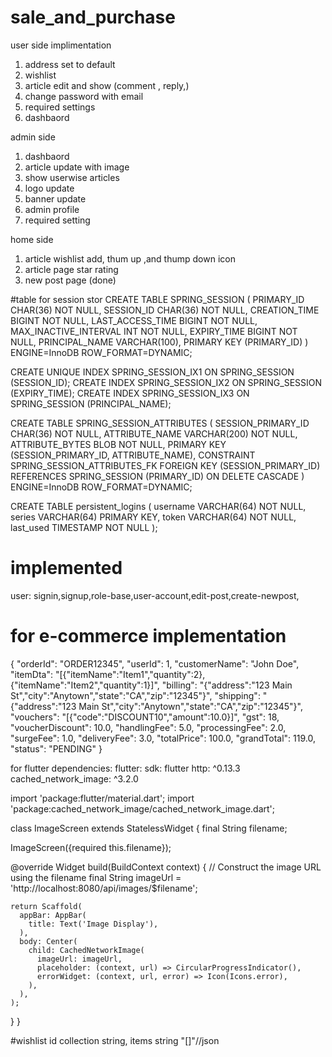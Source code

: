 # sale_and_purchase

user side implimentation
1. address set to default 
2. wishlist 
3. article edit and show (comment , reply,)
4. change password with email 
5. required settings 
6. dashbaord 

admin side 
1. dashbaord 
2. article update with image
3. show userwise articles
4. logo update
5. banner update
6. admin profile
7. required setting 

home side
1. article wishlist add, thum up ,and thump down icon 
2. article page star rating 
3.  new post page (done)

#table for session stor
CREATE TABLE SPRING_SESSION (
    PRIMARY_ID CHAR(36) NOT NULL,
    SESSION_ID CHAR(36) NOT NULL,
    CREATION_TIME BIGINT NOT NULL,
    LAST_ACCESS_TIME BIGINT NOT NULL,
    MAX_INACTIVE_INTERVAL INT NOT NULL,
    EXPIRY_TIME BIGINT NOT NULL,
    PRINCIPAL_NAME VARCHAR(100),
    PRIMARY KEY (PRIMARY_ID)
) ENGINE=InnoDB ROW_FORMAT=DYNAMIC;

CREATE UNIQUE INDEX SPRING_SESSION_IX1 ON SPRING_SESSION (SESSION_ID);
CREATE INDEX SPRING_SESSION_IX2 ON SPRING_SESSION (EXPIRY_TIME);
CREATE INDEX SPRING_SESSION_IX3 ON SPRING_SESSION (PRINCIPAL_NAME);

CREATE TABLE SPRING_SESSION_ATTRIBUTES (
    SESSION_PRIMARY_ID CHAR(36) NOT NULL,
    ATTRIBUTE_NAME VARCHAR(200) NOT NULL,
    ATTRIBUTE_BYTES BLOB NOT NULL,
    PRIMARY KEY (SESSION_PRIMARY_ID, ATTRIBUTE_NAME),
    CONSTRAINT SPRING_SESSION_ATTRIBUTES_FK FOREIGN KEY (SESSION_PRIMARY_ID) REFERENCES SPRING_SESSION (PRIMARY_ID) ON DELETE CASCADE
) ENGINE=InnoDB ROW_FORMAT=DYNAMIC;

CREATE TABLE persistent_logins (
    username VARCHAR(64) NOT NULL,
    series VARCHAR(64) PRIMARY KEY,
    token VARCHAR(64) NOT NULL,
    last_used TIMESTAMP NOT NULL
);
 
# implemented 
user: signin,signup,role-base,user-account,edit-post,create-newpost,









# for e-commerce implementation


{
    "orderId": "ORDER12345",
    "userId": 1,
    "customerName": "John Doe",
    "itemDta": "[{\"itemName\":\"Item1\",\"quantity\":2},{\"itemName\":\"Item2\",\"quantity\":1}]",
    "billing": "{\"address\":\"123 Main St\",\"city\":\"Anytown\",\"state\":\"CA\",\"zip\":\"12345\"}",
    "shipping": "{\"address\":\"123 Main St\",\"city\":\"Anytown\",\"state\":\"CA\",\"zip\":\"12345\"}",
    "vouchers": "[{\"code\":\"DISCOUNT10\",\"amount\":10.0}]",
    "gst": 18,
    "voucherDiscount": 10.0,
    "handlingFee": 5.0,
    "processingFee": 2.0,
    "surgeFee": 1.0,
    "deliveryFee": 3.0,
    "totalPrice": 100.0,
    "grandTotal": 119.0,
    "status": "PENDING"
}


for flutter 
dependencies:
  flutter:
    sdk: flutter
  http: ^0.13.3
  cached_network_image: ^3.2.0


import 'package:flutter/material.dart';
import 'package:cached_network_image/cached_network_image.dart';

class ImageScreen extends StatelessWidget {
  final String filename;

  ImageScreen({required this.filename});

  @override
  Widget build(BuildContext context) {
    // Construct the image URL using the filename
    final String imageUrl = 'http://localhost:8080/api/images/$filename';

    return Scaffold(
      appBar: AppBar(
        title: Text('Image Display'),
      ),
      body: Center(
        child: CachedNetworkImage(
          imageUrl: imageUrl,
          placeholder: (context, url) => CircularProgressIndicator(),
          errorWidget: (context, url, error) => Icon(Icons.error),
        ),
      ),
    );
  }
}


#wishlist
id
collection string,
items string "[]"//json
